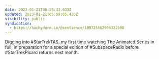 ```yaml
---
date: 2023-01-21T05:58:33.633Z
updated: 2023-01-21T05:59:05.433Z
visibility: public
syndication:
  - https://hachyderm.io/@sentience/109725662906322598
---
```

Digging into #StarTrekTAS, my first time watching The Animated Series in full, in preparation for a special edition of #SubspaceRadio before #StarTrekPicard returns next month.
